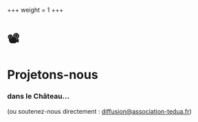 +++
weight = 1
+++

# 📽️

# Projetons-nous

### dans le Château...
(ou soutenez-nous directement : diffusion@association-tedua.fr)


